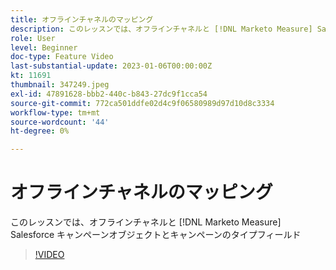 ```yaml
---
title: オフラインチャネルのマッピング
description: このレッスンでは、オフラインチャネルと [!DNL Marketo Measure] Salesforce キャンペーンオブジェクトとキャンペーンのタイプフィールド
role: User
level: Beginner
doc-type: Feature Video
last-substantial-update: 2023-01-06T00:00:00Z
kt: 11691
thumbnail: 347249.jpeg
exl-id: 47891628-bbb2-440c-b843-27dc9f1cca54
source-git-commit: 772ca501ddfe02d4c9f06580989d97d10d8c3334
workflow-type: tm+mt
source-wordcount: '44'
ht-degree: 0%

---
```


# オフラインチャネルのマッピング

このレッスンでは、オフラインチャネルと [!DNL Marketo Measure] Salesforce キャンペーンオブジェクトとキャンペーンのタイプフィールド

>[!VIDEO](https://video.tv.adobe.com/v/347249/?quality=12&learn=on)
